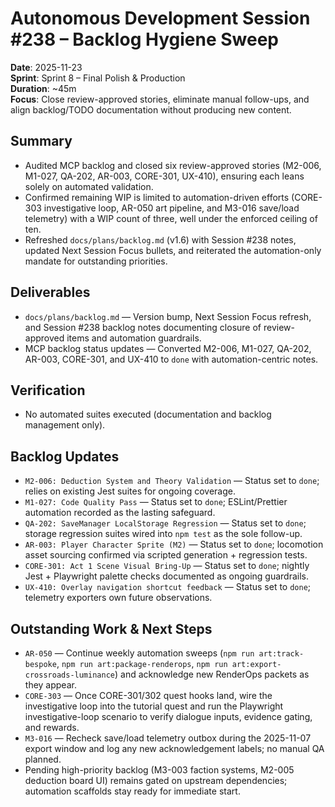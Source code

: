 # Autonomous Development Session #238 – Backlog Hygiene Sweep
**Date**: 2025-11-23  
**Sprint**: Sprint 8 – Final Polish & Production  
**Duration**: ~45m  
**Focus**: Close review-approved stories, eliminate manual follow-ups, and align backlog/TODO documentation without producing new content.

## Summary
- Audited MCP backlog and closed six review-approved stories (M2-006, M1-027, QA-202, AR-003, CORE-301, UX-410), ensuring each leans solely on automated validation.
- Confirmed remaining WIP is limited to automation-driven efforts (CORE-303 investigative loop, AR-050 art pipeline, and M3-016 save/load telemetry) with a WIP count of three, well under the enforced ceiling of ten.
- Refreshed `docs/plans/backlog.md` (v1.6) with Session #238 notes, updated Next Session Focus bullets, and reiterated the automation-only mandate for outstanding priorities.

## Deliverables
- `docs/plans/backlog.md` — Version bump, Next Session Focus refresh, and Session #238 backlog notes documenting closure of review-approved items and automation guardrails.
- MCP backlog status updates — Converted M2-006, M1-027, QA-202, AR-003, CORE-301, and UX-410 to `done` with automation-centric notes.

## Verification
- No automated suites executed (documentation and backlog management only).

## Backlog Updates
- `M2-006: Deduction System and Theory Validation` — Status set to `done`; relies on existing Jest suites for ongoing coverage.
- `M1-027: Code Quality Pass` — Status set to `done`; ESLint/Prettier automation recorded as the lasting safeguard.
- `QA-202: SaveManager LocalStorage Regression` — Status set to `done`; storage regression suites wired into `npm test` as the sole follow-up.
- `AR-003: Player Character Sprite (M2)` — Status set to `done`; locomotion asset sourcing confirmed via scripted generation + regression tests.
- `CORE-301: Act 1 Scene Visual Bring-Up` — Status set to `done`; nightly Jest + Playwright palette checks documented as ongoing guardrails.
- `UX-410: Overlay navigation shortcut feedback` — Status set to `done`; telemetry exporters own future observations.

## Outstanding Work & Next Steps
- `AR-050` — Continue weekly automation sweeps (`npm run art:track-bespoke`, `npm run art:package-renderops`, `npm run art:export-crossroads-luminance`) and acknowledge new RenderOps packets as they appear.
- `CORE-303` — Once CORE-301/302 quest hooks land, wire the investigative loop into the tutorial quest and run the Playwright investigative-loop scenario to verify dialogue inputs, evidence gating, and rewards.
- `M3-016` — Recheck save/load telemetry outbox during the 2025-11-07 export window and log any new acknowledgement labels; no manual QA planned.
- Pending high-priority backlog (M3-003 faction systems, M2-005 deduction board UI) remains gated on upstream dependencies; automation scaffolds stay ready for immediate start.
